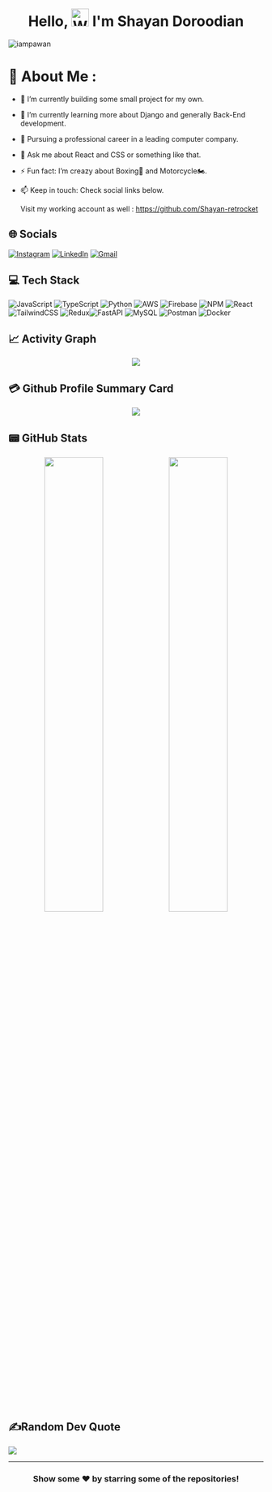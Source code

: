 <h1 align="center"> Hello, <img src="https://raw.githubusercontent.com/nixin72/nixin72/master/wave.gif" 
         alt="Waving hand animated gif"
         height="35"
         width="35" /> I'm Shayan Doroodian</h1>

<p align="left"> <img src="https://komarev.com/ghpvc/?username=shayanDoroodian&label=Views&color=blue&style=plastic&style=for-the-badge%22%20alt=%22iampawan" alt="iampawan" /> </p>

# 💫 About Me :
- 🔭 I’m currently building some small project for my own.
- 🌱 I’m currently learning more about Django and generally Back-End development.
- 🤔 Pursuing a professional career in a leading computer company.
- 💬 Ask me about React and CSS or something like that.
- ⚡ Fun fact: I’m creazy about Boxing🥊 and Motorcycle🏍️.
- 📫 Keep in touch: Check social links below.
  
  Visit my working account as well : https://github.com/Shayan-retrocket

## 🌐 Socials
[![Instagram](https://img.shields.io/badge/Instagram-E4405F?style=for-the-badge&logo=instagram&logoColor=white)](https://instagram.com/shayan._.dro)
[![LinkedIn](https://img.shields.io/badge/LinkedIn-0077B5?style=for-the-badge&logo=linkedin&logoColor=white)](https://www.linkedin.com/in/shayan-doroodian)
[![Gmail](https://img.shields.io/badge/Gmail-D14836?style=for-the-badge&logo=gmail&logoColor=white)](mailto:doroodianshayan64@gmail.com)

## 💻 Tech Stack
![JavaScript](https://img.shields.io/badge/javascript-%23323330.svg?style=for-the-badge&logo=javascript&logoColor=%23F7DF1E) ![TypeScript](https://img.shields.io/badge/typescript-%23007ACC.svg?style=for-the-badge&logo=typescript&logoColor=white) ![Python](https://img.shields.io/badge/python-3670A0?style=for-the-badge&logo=python&logoColor=ffdd54) ![AWS](https://img.shields.io/badge/AWS-%23FF9900.svg?style=for-the-badge&logo=amazon-aws&logoColor=white) ![Firebase](https://img.shields.io/badge/firebase-%23039BE5.svg?style=for-the-badge&logo=firebase) ![NPM](https://img.shields.io/badge/NPM-%23000000.svg?style=for-the-badge&logo=npm&logoColor=white) ![React](https://img.shields.io/badge/react-%2320232a.svg?style=for-the-badge&logo=react&logoColor=%2361DAFB) ![TailwindCSS](https://img.shields.io/badge/tailwindcss-%2338B2AC.svg?style=for-the-badge&logo=tailwind-css&logoColor=white) ![Redux](https://img.shields.io/badge/redux-%23593d88.svg?style=for-the-badge&logo=redux&logoColor=white)![FastAPI](https://img.shields.io/badge/FastAPI-005571?style=for-the-badge&logo=fastapi) ![MySQL](https://img.shields.io/badge/mysql-%2300f.svg?style=for-the-badge&logo=mysql&logoColor=white) ![Postman](https://img.shields.io/badge/Postman-FF6C37?style=for-the-badge&logo=postman&logoColor=white) ![Docker](https://img.shields.io/badge/docker-%230db7ed.svg?style=for-the-badge&logo=docker&logoColor=white)


## 📈 Activity Graph
<p align="center">
	<img src="https://activity-graph.herokuapp.com/graph?username=shayanDoroodian&theme=minimal"/>
</p>

## 💳 Github Profile Summary Card
<p align="center">
  <img src="https://github-profile-summary-cards.vercel.app/api/cards/profile-details?username=shayanDoroodian&theme=vue"/>
</p>

## 📟 GitHub Stats
<p align="center">
	<img width="48%" src="https://github-readme-stats.vercel.app/api?username=shayanDoroodian&show_icons=true&theme=vue" />
	<img width="48%" src="https://github-readme-streak-stats.herokuapp.com/?user=shayanDoroodian&theme=vue" />
</p>

## ✍️Random Dev Quote
![](https://quotes-github-readme.vercel.app/api?type=horizontal&theme=vue)

---


<div align="center">

### Show some ❤️ by starring some of the repositories!

</div>
